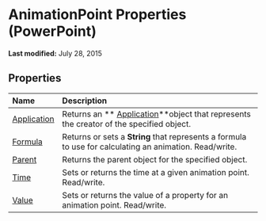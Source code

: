 
# AnimationPoint Properties (PowerPoint)

 **Last modified:** July 28, 2015


## Properties



|**Name**|**Description**|
|:-----|:-----|
| [Application](1d8cf394-8c75-6aa1-03b9-cee66e12c287.md)|Returns an  ** [Application](978c2b99-4271-b953-4283-73b5f3d96f41.md)**object that represents the creator of the specified object.|
| [Formula](84ec9c9d-aa8b-faeb-8f51-a7fce91d709e.md)|Returns or sets a  **String** that represents a formula to use for calculating an animation. Read/write.|
| [Parent](e789fe23-b350-1a9c-0093-e6a9230f22a7.md)|Returns the parent object for the specified object.|
| [Time](19df62b1-b898-fdba-d5e4-86ac5a68cecf.md)|Sets or returns the time at a given animation point. Read/write.|
| [Value](f16879c0-25cc-46fa-cfd3-7a6a770be371.md)|Sets or returns the value of a property for an animation point. Read/write.|
